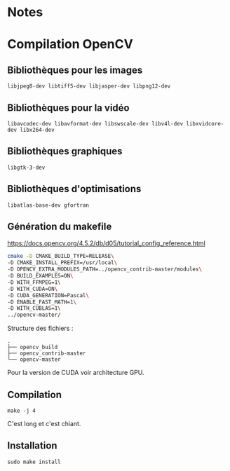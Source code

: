 # Notes

# Compilation OpenCV

## Bibliothèques pour les images

`libjpeg8-dev libtiff5-dev libjasper-dev libpng12-dev`

## Bibliothèques pour la vidéo

`libavcodec-dev libavformat-dev libswscale-dev libv4l-dev libxvidcore-dev libx264-dev`

## Bibliothèques graphiques

`libgtk-3-dev`

## Bibliothèques d'optimisations

`libatlas-base-dev gfortran`

## Génération du makefile

https://docs.opencv.org/4.5.2/db/d05/tutorial_config_reference.html

 ```bash
 cmake -D CMAKE_BUILD_TYPE=RELEASE\
 -D CMAKE_INSTALL_PREFIX=/usr/local\
 -D OPENCV_EXTRA_MODULES_PATH=../opencv_contrib-master/modules\
 -D BUILD_EXAMPLES=ON\
 -D WITH_FFMPEG=1\
 -D WITH_CUDA=ON\
 -D CUDA_GENERATION=Pascal\
 -D ENABLE_FAST_MATH=1\
 -D WITH_CUBLAS=1\
 ../opencv-master/
 ```
Structure des fichiers :

```
.
├── opencv_build
├── opencv_contrib-master
└── opencv-master
```

Pour la version de CUDA voir architecture GPU.

## Compilation

`make -j 4`

C'est long et c'est chiant.

## Installation

`sudo make install`
